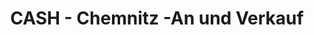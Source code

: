 ---
title: "CASH - Chemnitz -An und Verkauf"
url: /chemnitz/cash-chemnitz-an-und-verkauf/
shop: Gebrauchtwaren
---